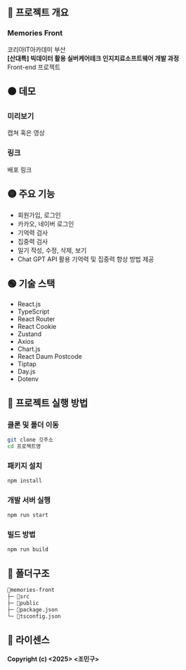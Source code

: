 ## 🔴 프로젝트 개요  
### Memories Front  
코리아IT아카데미 부산  
**[산대특] 빅데이터 활용 실버케어테크 인지치료소프트웨어 개발 과정**  
Front-end 프로젝트

## 🟠 데모
### 미리보기
캡쳐 혹은 영상
### 링크
배포 링크

## 🟡 주요 기능
- 회원가입, 로그인
- 카카오, 네이버 로그인
- 기억력 검사
- 집중력 검사
- 일기 작성, 수정, 삭제, 보기
- Chat GPT API 활용 기억력 및 집중력 향상 방법 제공

## 🟢 기술 스택
- React.js
- TypeScript
- React Router
- React Cookie
- Zustand
- Axios
- Chart.js
- React Daum Postcode
- Tiptap
- Day.js
- Dotenv

## 🔵 프로젝트 실행 방법
### 클론 및 폴더 이동
```bash
git clone 깃주소
cd 프로젝트명
```

### 패키지 설치
```bash
npm install
```

### 개발 서버 실행
```bash
npm run start
```

### 빌드 방법
```bash
npm run build
```

## 📁 폴더구조
```md
📂memories-front
├─ 📂src
├─ 📂public
├─ 📃package.json
└─ 📃tsconfig.json
```

## 📑 라이센스
#### Copyright (c) <2025> <조민구>